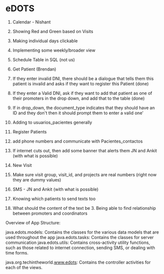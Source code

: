 eDOTS
=====
1. Calendar - Nishant
  1. Showing Red and Green based on Visits
  2. Making individual days clickable
  3. Implementing some weekly/broader view
  4. Schedule Table in SQL (not us)

2. Get Patient (Brendan)
  1. If they enter invalid DNI, there should be a dialogue that tells them this patient is invalid and asks if they want to register this Patient (done)
  2. If they enter a Valid DNI, ask if they want to add that patient as one of their promoters in the drop down, and add that to the table (done)
  3. If in drop_down, the document_type indicates that they should have an ID and they don't then it should prompt them to enter a valid one'
  4. Adding to usuarios_pacientes generally


3. Register Patients
  1. add phone numbers and communicate with Pacientes_contactos
  2. If internet cuts out, then add some banner that alerts them JN and Ankit (with what is possible)


4. New Visit
  1. Make sure visit group, visit_id, and projects are real numbers (right now they are dummy values) 
 
5. SMS - JN and Ankit (with what is possible)
  1. Knowing which patients to send texts too
  2. What should the content of the text be
	3. Being able to find relationship between promoters and coordinators



Overview of App Structure:

java.edots.models: Contains the classes for the various data models that are used throughout the app
java.edots.tasks: Contains the classes for server communication
java.edots.utils: Contains cross-activity utility functions, such as those related to internet connection, sending SMS, or dealing with time forms.

java.org.techintheworld.www.edots: Contains the controller activities for each of the views.
